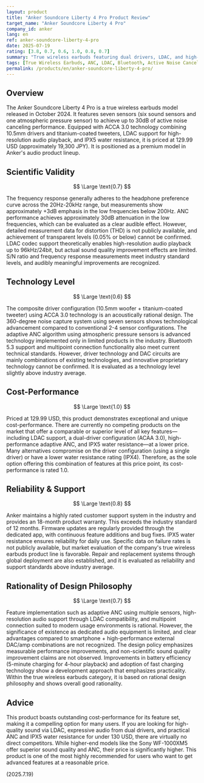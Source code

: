 ```yaml
---
layout: product
title: "Anker Soundcore Liberty 4 Pro Product Review"
target_name: "Anker Soundcore Liberty 4 Pro"
company_id: anker
lang: en
ref: anker-soundcore-liberty-4-pro
date: 2025-07-19
rating: [3.8, 0.7, 0.6, 1.0, 0.8, 0.7]
summary: "True wireless earbuds featuring dual drivers, LDAC, and high-performance ANC, boasting outstanding cost-performance for its feature set."
tags: [True Wireless Earbuds, ANC, LDAC, Bluetooth, Active Noise Cancelling]
permalink: /products/en/anker-soundcore-liberty-4-pro/
---
```


## Overview

The Anker Soundcore Liberty 4 Pro is a true wireless earbuds model released in October 2024. It features seven sensors (six sound sensors and one atmospheric pressure sensor) to achieve up to 30dB of active noise canceling performance. Equipped with ACCA 3.0 technology combining 10.5mm drivers and titanium-coated tweeters, LDAC support for high-resolution audio playback, and IPX5 water resistance, it is priced at 129.99 USD (approximately 19,300 JPY). It is positioned as a premium model in Anker's audio product lineup.

## Scientific Validity

$$ \Large \text{0.7} $$

The frequency response generally adheres to the headphone preference curve across the 20Hz-20kHz range, but measurements show approximately +3dB emphasis in the low frequencies below 200Hz. ANC performance achieves approximately 30dB attenuation in the low frequencies, which can be evaluated as a clear audible effect. However, detailed measurement data for distortion (THD) is not publicly available, and achievement of transparent levels (0.05% or below) cannot be confirmed. LDAC codec support theoretically enables high-resolution audio playback up to 96kHz/24bit, but actual sound quality improvement effects are limited. S/N ratio and frequency response measurements meet industry standard levels, and audibly meaningful improvements are recognized.

## Technology Level

$$ \Large \text{0.6} $$

The composite driver configuration (10.5mm woofer + titanium-coated tweeter) using ACCA 3.0 technology is an acoustically rational design. The 360-degree noise capture system using seven sensors shows technological advancement compared to conventional 2-4 sensor configurations. The adaptive ANC algorithm using atmospheric pressure sensors is advanced technology implemented only in limited products in the industry. Bluetooth 5.3 support and multipoint connection functionality also meet current technical standards. However, driver technology and DAC circuits are mainly combinations of existing technologies, and innovative proprietary technology cannot be confirmed. It is evaluated as a technology level slightly above industry average.

## Cost-Performance

$$ \Large \text{1.0} $$

Priced at 129.99 USD, this product demonstrates exceptional and unique cost-performance. There are currently no competing products on the market that offer a comparable or superior level of all key features—including LDAC support, a dual-driver configuration (ACAA 3.0), high-performance adaptive ANC, and IPX5 water resistance—at a lower price. Many alternatives compromise on the driver configuration (using a single driver) or have a lower water resistance rating (IPX4). Therefore, as the sole option offering this combination of features at this price point, its cost-performance is rated 1.0.

## Reliability & Support

$$ \Large \text{0.8} $$

Anker maintains a highly rated customer support system in the industry and provides an 18-month product warranty. This exceeds the industry standard of 12 months. Firmware updates are regularly provided through the dedicated app, with continuous feature additions and bug fixes. IPX5 water resistance ensures reliability for daily use. Specific data on failure rates is not publicly available, but market evaluation of the company's true wireless earbuds product line is favorable. Repair and replacement systems through global deployment are also established, and it is evaluated as reliability and support standards above industry average.

## Rationality of Design Philosophy

$$ \Large \text{0.7} $$

Feature implementation such as adaptive ANC using multiple sensors, high-resolution audio support through LDAC compatibility, and multipoint connection suited to modern usage environments is rational. However, the significance of existence as dedicated audio equipment is limited, and clear advantages compared to smartphone + high-performance external DAC/amp combinations are not recognized. The design policy emphasizes measurable performance improvements, and non-scientific sound quality improvement claims are not observed. Improvements in battery efficiency (5-minute charging for 4-hour playback) and adoption of fast charging technology show a development approach that emphasizes practicality. Within the true wireless earbuds category, it is based on rational design philosophy and shows overall good rationality.

## Advice

This product boasts outstanding cost-performance for its feature set, making it a compelling option for many users. If you are looking for high-quality sound via LDAC, expressive audio from dual drivers, and practical ANC and IPX5 water resistance for under 130 USD, there are virtually no direct competitors. While higher-end models like the Sony WF-1000XM5 offer superior sound quality and ANC, their price is significantly higher. This product is one of the most highly recommended for users who want to get advanced features at a reasonable price.

(2025.7.19)